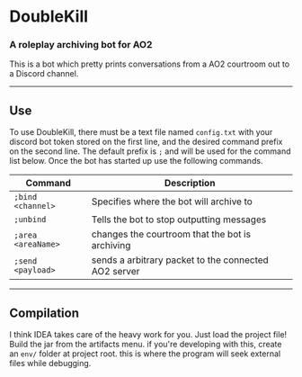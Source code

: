 # DoubleKill
### A roleplay archiving bot for AO2

This is a bot which pretty prints conversations from a AO2 courtroom
out to a Discord channel.

-------

## Use

To use DoubleKill, there must be a text file named `config.txt` with
your discord bot token stored on the first line, and the desired
command prefix on the second line. The default prefix is `;` and will
be used for the command list below. Once the bot has started up use
the following commands.

| Command          | Description
|------------------|------------------------------------------------------|
|`;bind <channel>` | Specifies where the bot will archive to              |
|`;unbind`         | Tells the bot to stop outputting messages            |
|`;area <areaName>`| changes the courtroom that the bot is archiving      |
|`;send <payload>` | sends a arbitrary packet to the connected AO2 server |

-------

## Compilation

I think IDEA takes care of the heavy work for you. Just load the
project file! Build the jar from the artifacts menu.  if you're
developing with this, create an `env/` folder at project root. this is
where the program will seek external files while debugging.